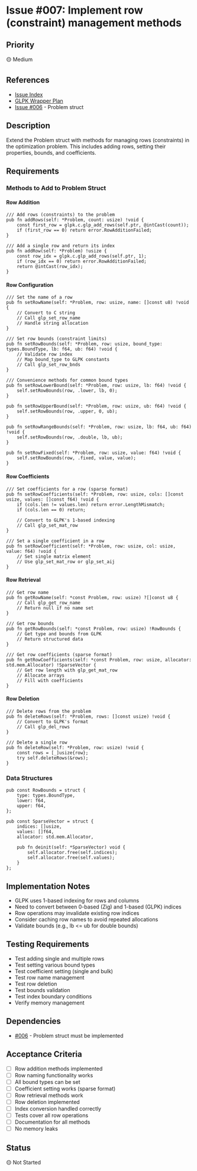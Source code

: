 # Issue #007: Implement row (constraint) management methods

## Priority
🟡 Medium

## References
- [Issue Index](000_index.md)
- [GLPK Wrapper Plan](../issues/planning/glpk-wrapper-plan.md#23-problem-structure)
- [Issue #006](006_issue.md) - Problem struct

## Description
Extend the Problem struct with methods for managing rows (constraints) in the optimization problem. This includes adding rows, setting their properties, bounds, and coefficients.

## Requirements

### Methods to Add to Problem Struct

#### Row Addition
```zig
/// Add rows (constraints) to the problem
pub fn addRows(self: *Problem, count: usize) !void {
    const first_row = glpk.c.glp_add_rows(self.ptr, @intCast(count));
    if (first_row == 0) return error.RowAdditionFailed;
}

/// Add a single row and return its index
pub fn addRow(self: *Problem) !usize {
    const row_idx = glpk.c.glp_add_rows(self.ptr, 1);
    if (row_idx == 0) return error.RowAdditionFailed;
    return @intCast(row_idx);
}
```

#### Row Configuration
```zig
/// Set the name of a row
pub fn setRowName(self: *Problem, row: usize, name: []const u8) !void {
    // Convert to C string
    // Call glp_set_row_name
    // Handle string allocation
}

/// Set row bounds (constraint limits)
pub fn setRowBounds(self: *Problem, row: usize, bound_type: types.BoundType, lb: f64, ub: f64) !void {
    // Validate row index
    // Map bound_type to GLPK constants
    // Call glp_set_row_bnds
}

/// Convenience methods for common bound types
pub fn setRowLowerBound(self: *Problem, row: usize, lb: f64) !void {
    self.setRowBounds(row, .lower, lb, 0);
}

pub fn setRowUpperBound(self: *Problem, row: usize, ub: f64) !void {
    self.setRowBounds(row, .upper, 0, ub);
}

pub fn setRowRangeBounds(self: *Problem, row: usize, lb: f64, ub: f64) !void {
    self.setRowBounds(row, .double, lb, ub);
}

pub fn setRowFixed(self: *Problem, row: usize, value: f64) !void {
    self.setRowBounds(row, .fixed, value, value);
}
```

#### Row Coefficients
```zig
/// Set coefficients for a row (sparse format)
pub fn setRowCoefficients(self: *Problem, row: usize, cols: []const usize, values: []const f64) !void {
    if (cols.len != values.len) return error.LengthMismatch;
    if (cols.len == 0) return;
    
    // Convert to GLPK's 1-based indexing
    // Call glp_set_mat_row
}

/// Set a single coefficient in a row
pub fn setRowCoefficient(self: *Problem, row: usize, col: usize, value: f64) !void {
    // Set single matrix element
    // Use glp_set_mat_row or glp_set_aij
}
```

#### Row Retrieval
```zig
/// Get row name
pub fn getRowName(self: *const Problem, row: usize) ?[]const u8 {
    // Call glp_get_row_name
    // Return null if no name set
}

/// Get row bounds
pub fn getRowBounds(self: *const Problem, row: usize) !RowBounds {
    // Get type and bounds from GLPK
    // Return structured data
}

/// Get row coefficients (sparse format)
pub fn getRowCoefficients(self: *const Problem, row: usize, allocator: std.mem.Allocator) !SparseVector {
    // Get row length with glp_get_mat_row
    // Allocate arrays
    // Fill with coefficients
}
```

#### Row Deletion
```zig
/// Delete rows from the problem
pub fn deleteRows(self: *Problem, rows: []const usize) !void {
    // Convert to GLPK's format
    // Call glp_del_rows
}

/// Delete a single row
pub fn deleteRow(self: *Problem, row: usize) !void {
    const rows = [_]usize{row};
    try self.deleteRows(&rows);
}
```

### Data Structures
```zig
pub const RowBounds = struct {
    type: types.BoundType,
    lower: f64,
    upper: f64,
};

pub const SparseVector = struct {
    indices: []usize,
    values: []f64,
    allocator: std.mem.Allocator,
    
    pub fn deinit(self: *SparseVector) void {
        self.allocator.free(self.indices);
        self.allocator.free(self.values);
    }
};
```

## Implementation Notes
- GLPK uses 1-based indexing for rows and columns
- Need to convert between 0-based (Zig) and 1-based (GLPK) indices
- Row operations may invalidate existing row indices
- Consider caching row names to avoid repeated allocations
- Validate bounds (e.g., lb <= ub for double bounds)

## Testing Requirements
- Test adding single and multiple rows
- Test setting various bound types
- Test coefficient setting (single and bulk)
- Test row name management
- Test row deletion
- Test bounds validation
- Test index boundary conditions
- Verify memory management

## Dependencies
- [#006](006_issue.md) - Problem struct must be implemented

## Acceptance Criteria
- [ ] Row addition methods implemented
- [ ] Row naming functionality works
- [ ] All bound types can be set
- [ ] Coefficient setting works (sparse format)
- [ ] Row retrieval methods work
- [ ] Row deletion implemented
- [ ] Index conversion handled correctly
- [ ] Tests cover all row operations
- [ ] Documentation for all methods
- [ ] No memory leaks

## Status
🟡 Not Started